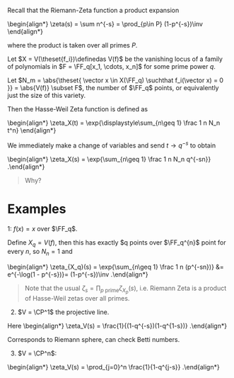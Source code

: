 Recall that the Riemann-Zeta function a product expansion


\begin{align*}
\zeta(s) = \sum n^{-s} = \prod_{p\in P} (1-p^{-s})\inv
\end{align*}

where the product is taken over all primes $P$.

Let $X = V(\theset{f_i})\definedas V(f)$ be the vanishing locus of a family of polynomials in $F = \FF_q[x_1, \cdots, x_n]$ for some prime power $q$.

Let $N_m = \abs{\theset{ \vector x \in X(\FF_q) \suchthat f_i(\vector x) = 0 }} = \abs{V(f)} \subset F$, the number of $\FF_q$ points, or equivalently just the size of this variety.

Then the Hasse-Weil Zeta function is defined as


\begin{align*}
\zeta_X(t) = \exp{\displaystyle\sum_{n\geq 1} \frac 1 n N_n t^n}
\end{align*}

We immediately make a change of variables and send $t\to q^{-s}$ to obtain

\begin{align*}
\zeta_X(s) = \exp{\sum_{n\geq 1} \frac 1 n N_n q^{-sn}}
.\end{align*}


> Why?

# Examples

1: $f(x) = x$ over $\FF_q$.

Define $X_q = V(f)$, then this has exactly $q  points over $\FF_q^{n}$ point for every $n$, so $N_n = 1$ and

\begin{align*}
\zeta_{X_q}(s) = \exp{\sum_{n\geq 1} \frac 1 n  (p^{-sn})} &= e^{-\log(1 - p^{-s})}= (1-p^{-s})\inv
.\end{align*}

> Note that the usual $\zeta_s = \prod_{p\text{ prime}} \zeta_{X_p}(s)$, i.e. Riemann Zeta is a product of Hasse-Weil zetas over all primes.

2. $V = \CP^1$ the projective line.

Here 
\begin{align*}
\zeta_V(s) = \frac{1}{(1-q^{-s})(1-q^{1-s})}
.\end{align*}

Corresponds to Riemann sphere, can check Betti numbers.

3. $V = \CP^n$:

\begin{align*}
\zeta_V(s) = \prod_{j=0}^n \frac{1}{1-q^{j-s}}
.\end{align*}

